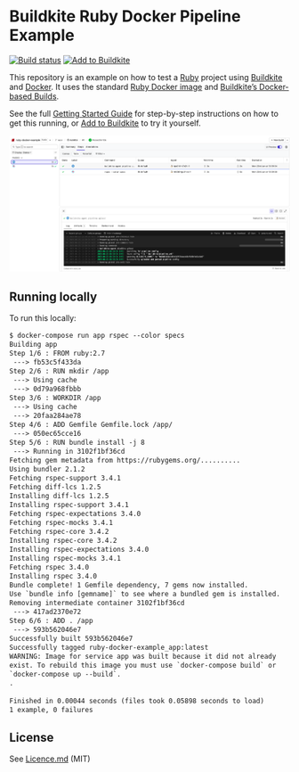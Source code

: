 # Buildkite Ruby Docker Pipeline Example

[![Build status](https://badge.buildkite.com/aab023f2f33ab06766ed6236bc40caf0df1d9448e4f590d0ee.svg?branch=main)](https://buildkite.com/buildkite/ruby-docker-example)
[![Add to Buildkite](https://buildkite.com/button.svg)](https://buildkite.com/new)

This repository is an example on how to test a [Ruby](https://www.ruby-lang.org/en/) project using [Buildkite](https://buildkite.com/) and [Docker](https://docker.com/). It uses the standard [Ruby Docker image](https://hub.docker.com/_/ruby/) and [Buildkite’s Docker-based Builds](https://buildkite.com/docs/guides/docker-containerized-builds).

See the full [Getting Started Guide](https://buildkite.com/docs/guides/getting-started) for step-by-step instructions on how to get this running, or [Add to Buildkite](https://buildkite.com/new) to try it yourself.

<a href="https://buildkite.com/buildkite/ruby-docker-example/builds?branch=main"><img width="1491" alt="Screenshot of Buildkite Ruby Docker example pipeline" src=".buildkite/screenshot.png" /></a>
## Running locally

To run this locally:

```
$ docker-compose run app rspec --color specs
Building app
Step 1/6 : FROM ruby:2.7
 ---> fb53c5f433da
Step 2/6 : RUN mkdir /app
 ---> Using cache
 ---> 0d79a968fbbb
Step 3/6 : WORKDIR /app
 ---> Using cache
 ---> 20faa284ae78
Step 4/6 : ADD Gemfile Gemfile.lock /app/
 ---> 050ec65cce16
Step 5/6 : RUN bundle install -j 8
 ---> Running in 3102f1bf36cd
Fetching gem metadata from https://rubygems.org/..........
Using bundler 2.1.2
Fetching rspec-support 3.4.1
Fetching diff-lcs 1.2.5
Installing diff-lcs 1.2.5
Installing rspec-support 3.4.1
Fetching rspec-expectations 3.4.0
Fetching rspec-mocks 3.4.1
Fetching rspec-core 3.4.2
Installing rspec-core 3.4.2
Installing rspec-expectations 3.4.0
Installing rspec-mocks 3.4.1
Fetching rspec 3.4.0
Installing rspec 3.4.0
Bundle complete! 1 Gemfile dependency, 7 gems now installed.
Use `bundle info [gemname]` to see where a bundled gem is installed.
Removing intermediate container 3102f1bf36cd
 ---> 417ad2370e72
Step 6/6 : ADD . /app
 ---> 593b562046e7
Successfully built 593b562046e7
Successfully tagged ruby-docker-example_app:latest
WARNING: Image for service app was built because it did not already exist. To rebuild this image you must use `docker-compose build` or `docker-compose up --build`.
.

Finished in 0.00044 seconds (files took 0.05898 seconds to load)
1 example, 0 failures
```

## License

See [Licence.md](Licence.md) (MIT)
